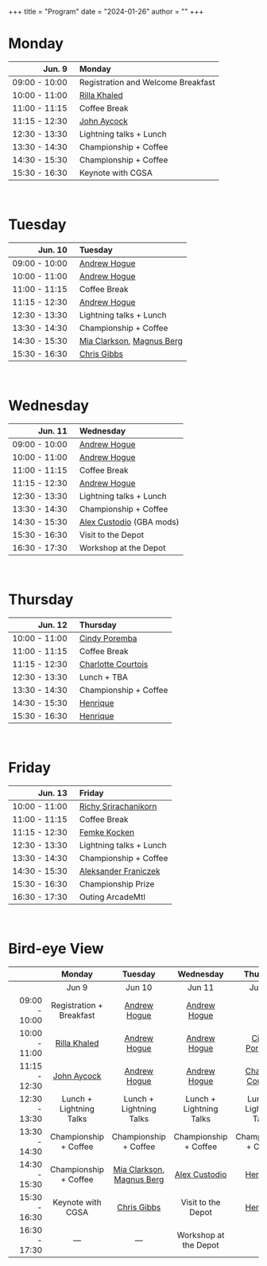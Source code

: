 +++
title = "Program"
date = "2024-01-26"
author = ""
+++

# Monday

| Jun. 9 | &nbsp; Monday |
|---:|:---|
| 09:00 - 10:00 | &nbsp; Registration and Welcome Breakfast |
| 10:00 - 11:00 | &nbsp; [Rilla Khaled](/speakers/) |
| 11:00 - 11:15 | &nbsp; Coffee Break |
| 11:15 - 12:30 | &nbsp; [John Aycock](/speakers/) |
| 12:30 - 13:30 | &nbsp; Lightning talks + Lunch |
| 13:30 - 14:30 | &nbsp; Championship + Coffee |
| 14:30 - 15:30 | &nbsp; Championship + Coffee |
| 15:30 - 16:30 | &nbsp; Keynote with CGSA |


<br/>

# Tuesday

| Jun. 10 | &nbsp; Tuesday |
|---:|:---|
| 09:00 - 10:00 | &nbsp; [Andrew Hogue](/speakers/) |
| 10:00 - 11:00 | &nbsp; [Andrew Hogue](/speakers/) |
| 11:00 - 11:15 | &nbsp; Coffee Break |
| 11:15 - 12:30 | &nbsp; [Andrew Hogue](/speakers/) |
| 12:30 - 13:30 | &nbsp; Lightning talks + Lunch |
| 13:30 - 14:30 | &nbsp; Championship + Coffee |
| 14:30 - 15:30 | &nbsp; [Mia Clarkson](/speakers/), [Magnus Berg](/speakers/) |
| 15:30 - 16:30 | &nbsp; [Chris Gibbs](/speakers/) |

<br/>

# Wednesday

| Jun. 11 | &nbsp; Wednesday |
|---:|:---|
| 09:00 - 10:00 | &nbsp; [Andrew Hogue](/speakers/) |
| 10:00 - 11:00 | &nbsp; [Andrew Hogue](/speakers/) |
| 11:00 - 11:15 | &nbsp; Coffee Break |
| 11:15 - 12:30 | &nbsp; [Andrew Hogue](/speakers/) |
| 12:30 - 13:30 | &nbsp; Lightning talks + Lunch |
| 13:30 - 14:30 | &nbsp; Championship + Coffee |
| 14:30 - 15:30 | &nbsp; [Alex Custodio](/speakers/) (GBA mods) |
| 15:30 - 16:30 | &nbsp; Visit to the Depot |
| 16:30 - 17:30 | &nbsp; Workshop at the Depot |

<br/>

# Thursday

| Jun. 12 | &nbsp; Thursday |
|---:|:---|
| 10:00 - 11:00 | &nbsp; [Cindy Poremba](/speakers/) |
| 11:00 - 11:15 | &nbsp; Coffee Break |
| 11:15 - 12:30 | &nbsp; [Charlotte Courtois](/speakers/) |
| 12:30 - 13:30 | &nbsp; Lunch + TBA |
| 13:30 - 14:30 | &nbsp; Championship + Coffee |
| 14:30 - 15:30 | &nbsp; [Henrique](/speakers/) |
| 15:30 - 16:30 | &nbsp; [Henrique](/speakers/) |

<br/>

# Friday

| Jun. 13 | &nbsp; Friday |
|---:|:---|
| 10:00 - 11:00 | &nbsp; [Richy Srirachanikorn](/speakers/) |
| 11:00 - 11:15 | &nbsp; Coffee Break |
| 11:15 - 12:30 | &nbsp; [Femke Kocken](/speakers/) |
| 12:30 - 13:30 | &nbsp; Lightning talks + Lunch |
| 13:30 - 14:30 | &nbsp; Championship + Coffee |
| 14:30 - 15:30 | &nbsp; [Aleksander Franiczek](/speakers/) |
| 15:30 - 16:30 | &nbsp; Championship Prize |
| 16:30 - 17:30 | &nbsp; Outing ArcadeMtl |

<br/>

# Bird-eye View

| &nbsp;&nbsp;&nbsp;&nbsp;&nbsp;&nbsp;&nbsp;&nbsp;&nbsp;&nbsp;&nbsp;&nbsp;&nbsp;&nbsp; | Monday | Tuesday | Wednesday | Thursday | Friday |
|---:|:---:|:---:|:---:|:---:|:---:|
|  | Jun 9 | Jun 10 | Jun 11 | Jun 12 | Jun 13 |
| 09:00 - 10:00 | Registration + Breakfast | [Andrew Hogue](/speakers/) | [Andrew Hogue](/speakers/) | - | - |
| 10:00 - 11:00 | [Rilla Khaled](/speakers/) | [Andrew Hogue](/speakers/) | [Andrew Hogue](/speakers/) | [Cindy Poremba](/speakers/) | [Richy Srirachanikorn](/speakers/) |
| 11:15 - 12:30 | [John Aycock](/speakers/) | [Andrew Hogue](/speakers/) | [Andrew Hogue](/speakers/) | [Charlotte Courtois](/speakers/) | [Femke Kocken](/speakers/) |
| 12:30 - 13:30 | Lunch + Lightning Talks | Lunch + Lightning Talks | Lunch + Lightning Talks | Lunch + Lightning Talks | Lunch + Lightning Talks |
| 13:30 - 14:30 | Championship + Coffee | Championship + Coffee | Championship + Coffee | Championship + Coffee | Championship + Coffee |
| 14:30 - 15:30 | Championship + Coffee | [Mia Clarkson](/speakers/), [Magnus Berg](/speakers/) | [Alex Custodio](/speakers/) | [Henrique](/speakers/) | [Aleksander Franiczek](/speakers/) |
| 15:30 - 16:30 |  Keynote with CGSA | [Chris Gibbs](/speakers/) | Visit to the Depot | [Henrique](/speakers/) | Championship Prize |
| 16:30 - 17:30 | — | — | Workshop at the Depot | — | Outing ArcadeMtl |
